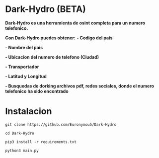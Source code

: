 # Dark-Hydro (BETA)
**Dark-Hydro es una herramienta de osint completa para un numero telefonico.**

**Con Dark-Hydro puedes obtener:**
  **- Codigo del pais**

  **- Nombre del pais**

  **- Ubicacion del numero de telefono (Ciudad)**

  **- Transportador**

  **- Latitud y Longitud**

  **- Busquedas de dorking archivos pdf, redes sociales, donde el numero telefonico ha sido encontrado**


# Instalacion

```
git clone https://github.com/Euronymou5/Dark-Hydro
```
```
cd Dark-Hydro
```
```
pip3 install -r requirements.txt
```
```
python3 main.py
```
